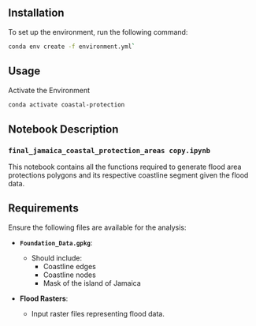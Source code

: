 ## Installation

To set up the environment, run the following command:  

```bash
conda env create -f environment.yml`
```
## Usage
Activate the Environment
```bash
conda activate coastal-protection
```


## Notebook Description

### `final_jamaica_coastal_protection_areas copy.ipynb`
This notebook contains all the functions required to generate flood area protections polygons and its respective coastline segment given the flood data.

## Requirements

Ensure the following files are available for the analysis:

- **`Foundation_Data.gpkg`**:
  - Should include:
    - Coastline edges 
    - Coastline nodes
    - Mask of the island of Jamaica

- **Flood Rasters**:
  - Input raster files representing flood data.
